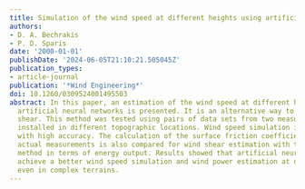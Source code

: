 ```yaml
---
title: Simulation of the wind speed at different heights using artificial neural networks
authors:
- D. A. Bechrakis
- P. D. Sparis
date: '2000-01-01'
publishDate: '2024-06-05T21:10:21.505045Z'
publication_types:
- article-journal
publication: '*Wind Engineering*'
doi: 10.1260/0309524001495503
abstract: In this paper, an estimation of the wind speed at different heights with
  artificial neural networks is presented. It is an alternative way to compute wind
  shear. This method was tested using pairs of data sets from two measuring stations,
  installed in different topographic locations. Wind speed simulation is performed
  with high accuracy. The calculation of the surface friction coefficient from the
  actual measurements is also compared for wind shear estimation with the typical
  method in terms of energy output. Results showed that artificial neural networks
  achieve a better wind speed simulation and wind power estimation at different heights,
  even in complex terrains.
---
```

